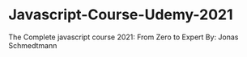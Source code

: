 # Javascript-Course-Udemy-2021
The Complete javascript course 2021: From Zero to Expert By: Jonas Schmedtmann
